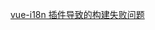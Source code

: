 
<p id="2w2YhRz9c3gknmhCzMvnGw">

[vue-i18n 插件导致的构建失败问题](./vue-i18n%20%E6%8F%92%E4%BB%B6%E5%AF%BC%E8%87%B4%E7%9A%84%E6%9E%84%E5%BB%BA%E5%A4%B1%E8%B4%A5%E9%97%AE%E9%A2%98/index.md)

</p>
